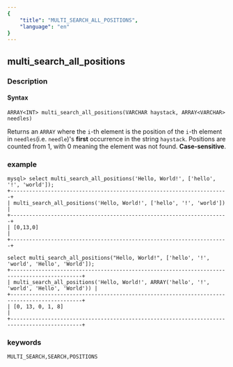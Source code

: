 ```yaml
---
{
    "title": "MULTI_SEARCH_ALL_POSITIONS",
    "language": "en"
}
---
```


<!-- 
Licensed to the Apache Software Foundation (ASF) under one
or more contributor license agreements.  See the NOTICE file
distributed with this work for additional information
regarding copyright ownership.  The ASF licenses this file
to you under the Apache License, Version 2.0 (the
"License"); you may not use this file except in compliance
with the License.  You may obtain a copy of the License at

  http://www.apache.org/licenses/LICENSE-2.0

Unless required by applicable law or agreed to in writing,
software distributed under the License is distributed on an
"AS IS" BASIS, WITHOUT WARRANTIES OR CONDITIONS OF ANY
KIND, either express or implied.  See the License for the
specific language governing permissions and limitations
under the License.
-->

## multi_search_all_positions
### Description
#### Syntax

`ARRAY<INT> multi_search_all_positions(VARCHAR haystack, ARRAY<VARCHAR> needles)`

Returns an `ARRAY` where the `i`-th element is the position of the `i`-th element in `needles`(i.e. `needle`)'s **first** occurrence in the string `haystack`. Positions are counted from 1, with 0 meaning the element was not found. **Case-sensitive**.

### example

```
mysql> select multi_search_all_positions('Hello, World!', ['hello', '!', 'world']);
+----------------------------------------------------------------------+
| multi_search_all_positions('Hello, World!', ['hello', '!', 'world']) |
+----------------------------------------------------------------------+
| [0,13,0]                                                             |
+----------------------------------------------------------------------+

select multi_search_all_positions("Hello, World!", ['hello', '!', 'world', 'Hello', 'World']);
+---------------------------------------------------------------------------------------------+
| multi_search_all_positions('Hello, World!', ARRAY('hello', '!', 'world', 'Hello', 'World')) |
+---------------------------------------------------------------------------------------------+
| [0, 13, 0, 1, 8]                                                                            |
+---------------------------------------------------------------------------------------------+
```

### keywords
    MULTI_SEARCH,SEARCH,POSITIONS
